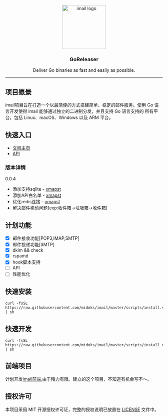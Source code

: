 <p align="center">
  <img alt="imail logo" src="https://avatars2.githubusercontent.com/u/4169529?v=3&s=200" height="140" />
  <h3 align="center">GoReleaser</h3>
  <p align="center">Deliver Go binaries as fast and easily as possible.</p>
</p>

---
## 项目愿景

imail项目旨在打造一个以最简便的方式搭建简单、稳定的邮件服务。使用 Go 语言开发使得 imail 能够通过独立的二进制分发，并且支持 Go 语言支持的 所有平台，包括 Linux、macOS、Windows 以及 ARM 平台。


## 快速入口
- [文档主页](https://github.com/midoks/imail/wiki)
- [API](https://github.com/midoks/imail/wiki/API%E6%96%87%E6%A1%A3)

### 版本详情

0.0.4

- 添加支持sqlite - [xmapst](https://github.com/xmapst)
- 添加API白名单 - [xmapst](https://github.com/xmapst)
- 优化redis连接 - [xmapst](https://github.com/xmapst)
- 解决邮件移动问题[exp:收件箱->垃圾箱->收件箱]



## 计划功能

- [x] 邮件接收功能[POP3,IMAP,SMTP]
- [x] 邮件投递功能[SMTP]
- [x] dkim && check
- [x] rspamd
- [x] hook脚本支持
- [ ] API
- [ ] 性能优化

## 快速安装

```
curl -fsSL  https://raw.githubusercontent.com/midoks/imail/master/scripts/install.sh | sh
```

## 快速开发
```
curl -fsSL  https://raw.githubusercontent.com/midoks/imail/master/scripts/install_dev.sh | sh
```

## 前端项目

计划开发[imail前端](https://github.com/midoks/imail-web),由于精力有限。建立的这个项目，不知道有机会写不～。

## 授权许可

本项目采用 MIT 开源授权许可证，完整的授权说明已放置在 [LICENSE](https://github.com/midoks/imail/blob/main/LICENSE) 文件中。


